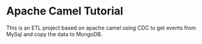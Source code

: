 # Apache Camel Tutorial
This is an ETL project based on apache camel using CDC to get events from MySql and copy the data to MongoDB.

